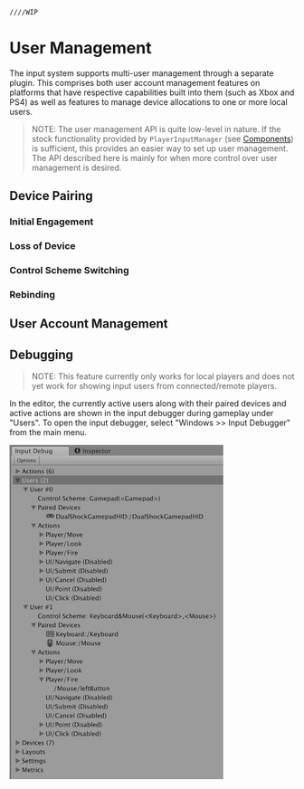     ////WIP

# User Management

The input system supports multi-user management through a separate plugin. This comprises both user account management features on platforms that have respective capabilities built into them (such as Xbox and PS4) as well as features to manage device allocations to one or more local users.

>NOTE: The user management API is quite low-level in nature. If the stock functionality provided by `PlayerInputManager` (see [Components](./Components.md)) is sufficient, this provides an easier way to set up user management. The API described here is mainly for when more control over user management is desired.

## Device Pairing

### Initial Engagement

### Loss of Device

### Control Scheme Switching

### Rebinding

## User Account Management

## Debugging

>NOTE: This feature currently only works for local players and does not yet work for showing input users from connected/remote players.

In the editor, the currently active users along with their paired devices and active actions are shown in the input debugger during gameplay under "Users". To open the input debugger, select "Windows >> Input Debugger" from the main menu.

![Users in Input Debugger](Images/UsersInputDebugger.png)
